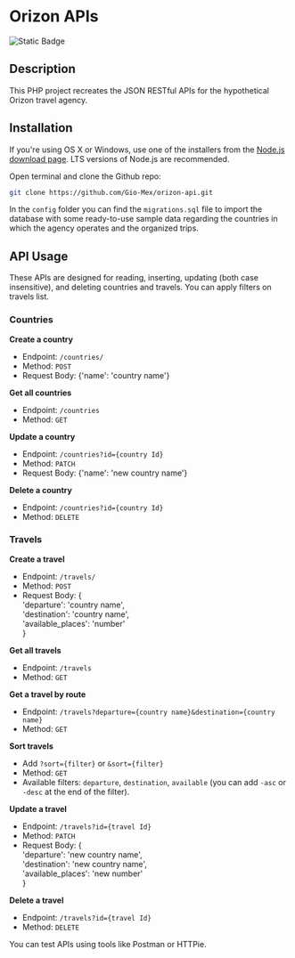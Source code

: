 # Orizon APIs

![Static Badge](https://img.shields.io/badge/PHP-black?style=for-the-badge&logo=PHP)

## Description

This PHP project recreates the JSON RESTful APIs for the hypothetical Orizon travel agency.

## Installation

If you're using OS X or Windows, use one of the installers from the [Node.js download page](https://nodejs.org/en/download/). LTS versions of Node.js are recommended.

Open terminal and clone the Github repo:

```bash
git clone https://github.com/Gio-Mex/orizon-api.git
```

In the ```config``` folder you can find the ```migrations.sql``` file to import the database with some ready-to-use sample data regarding the countries in which the agency operates and the organized trips.

## API Usage

These APIs are designed for reading, inserting, updating (both case insensitive), and deleting countries and travels. You can apply filters on travels list.

### Countries

**Create a country**

- Endpoint: `/countries/`
- Method: `POST`
- Request Body: {'name': 'country name'}

**Get all countries**

- Endpoint: `/countries`
- Method: `GET`

**Update a country**

- Endpoint: `/countries?id={country Id}`
- Method: `PATCH`
- Request Body: {'name': 'new country name'}

**Delete a country**

- Endpoint: `/countries?id={country Id}`
- Method: `DELETE`

### Travels

**Create a travel**

- Endpoint: `/travels/`
- Method: `POST`
- Request Body: {   
  'departure': 'country name',  
  'destination': 'country name',  
  'available_places': 'number'   
  }

**Get all travels**

- Endpoint: `/travels`
- Method: `GET`

**Get a travel by route**

- Endpoint: `/travels?departure={country name}&destination={country name}`
- Method: `GET`

**Sort travels**

- Add `?sort={filter}` or `&sort={filter}`
- Method: `GET`
- Available filters: `departure`, `destination`, `available` (you can add `-asc` or `-desc` at the end of the filter).

**Update a travel**

- Endpoint: `/travels?id={travel Id}`
- Method: `PATCH`
- Request Body: {   
  'departure': 'new country name',  
  'destination': 'new country name',  
  'available_places': 'new number'  
  }

**Delete a travel**

- Endpoint: `/travels?id={travel Id}`
- Method: `DELETE`

You can test APIs using tools like Postman or HTTPie.